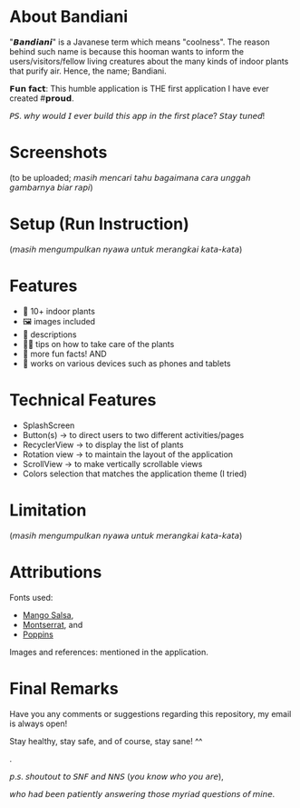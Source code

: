 # About Bandiani
"𝘽𝙖𝙣𝙙𝙞𝙖𝙣𝙞" is a Javanese term which means "coolness". The reason behind such name is because this hooman wants to inform the users/visitors/fellow living creatures about the many kinds of indoor plants that purify air. Hence, the name; Bandiani.

𝗙𝘂𝗻 𝗳𝗮𝗰𝘁: This humble application is THE first application I have ever created #𝗽𝗿𝗼𝘂𝗱.

𝘗𝘚. 𝘸𝘩𝘺 𝘸𝘰𝘶𝘭𝘥 𝘐 𝘦𝘷𝘦𝘳 𝘣𝘶𝘪𝘭𝘥 𝘵𝘩𝘪𝘴 𝘢𝘱𝘱 𝘪𝘯 𝘵𝘩𝘦 𝘧𝘪𝘳𝘴𝘵 𝘱𝘭𝘢𝘤𝘦? 𝘚𝘵𝘢𝘺 𝘵𝘶𝘯𝘦𝘥!

# Screenshots
(to be uploaded; 𝘮𝘢𝘴𝘪𝘩 𝘮𝘦𝘯𝘤𝘢𝘳𝘪 𝘵𝘢𝘩𝘶 𝘣𝘢𝘨𝘢𝘪𝘮𝘢𝘯𝘢 𝘤𝘢𝘳𝘢 𝘶𝘯𝘨𝘨𝘢𝘩 𝘨𝘢𝘮𝘣𝘢𝘳𝘯𝘺𝘢 𝘣𝘪𝘢𝘳 𝘳𝘢𝘱𝘪)

# Setup (Run Instruction)
(𝘮𝘢𝘴𝘪𝘩 𝘮𝘦𝘯𝘨𝘶𝘮𝘱𝘶𝘭𝘬𝘢𝘯 𝘯𝘺𝘢𝘸𝘢 𝘶𝘯𝘵𝘶𝘬 𝘮𝘦𝘳𝘢𝘯𝘨𝘬𝘢𝘪 𝘬𝘢𝘵𝘢-𝘬𝘢𝘵𝘢)

# Features
- 🍃 10+ indoor plants
- 🖼️ images included
- 📝 descriptions
- 🙌🏻 tips on how to take care of the plants
- 🔮 more fun facts! AND
- 📱  works on various devices such as phones and tablets

# Technical Features
- SplashScreen
- Button(s) -> to direct users to two different activities/pages
- RecyclerView -> to display the list of plants
- Rotation view -> to maintain the layout of the application
- ScrollView -> to make vertically scrollable views
- Colors selection that matches the application theme (I tried)

# Limitation
(𝘮𝘢𝘴𝘪𝘩 𝘮𝘦𝘯𝘨𝘶𝘮𝘱𝘶𝘭𝘬𝘢𝘯 𝘯𝘺𝘢𝘸𝘢 𝘶𝘯𝘵𝘶𝘬 𝘮𝘦𝘳𝘢𝘯𝘨𝘬𝘢𝘪 𝘬𝘢𝘵𝘢-𝘬𝘢𝘵𝘢)

# Attributions
Fonts used:
  - [Mango Salsa](https://www.fontmirror.com/mango-salsa),
  - [Montserrat](https://fonts.google.com/specimen/Montserrat), and
  - [Poppins](https://fonts.google.com/specimen/Poppins)

Images and references: mentioned in the application.

# Final Remarks
Have you any comments or suggestions regarding this repository, my email is always open!

Stay healthy, stay safe, and of course, stay sane! ^^

.

𝘱.𝘴. 𝘴𝘩𝘰𝘶𝘵𝘰𝘶𝘵 𝘵𝘰 𝘚𝘕𝘍 𝘢𝘯𝘥 𝘕𝘕𝘚 (𝘺𝘰𝘶 𝘬𝘯𝘰𝘸 𝘸𝘩𝘰 𝘺𝘰𝘶 𝘢𝘳𝘦),

𝘸𝘩𝘰 𝘩𝘢𝘥 𝘣𝘦𝘦𝘯 𝘱𝘢𝘵𝘪𝘦𝘯𝘵𝘭𝘺 𝘢𝘯𝘴𝘸𝘦𝘳𝘪𝘯𝘨 𝘵𝘩𝘰𝘴𝘦 𝘮𝘺𝘳𝘪𝘢𝘥 𝘲𝘶𝘦𝘴𝘵𝘪𝘰𝘯𝘴 𝘰𝘧 𝘮𝘪𝘯𝘦.
